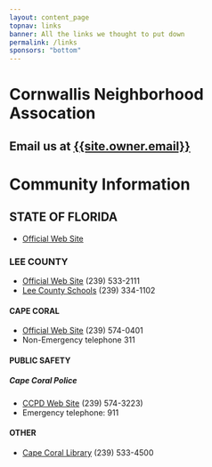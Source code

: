 ```yaml
---
layout: content_page
topnav: links
banner: All the links we thought to put down
permalink: /links
sponsors: "bottom"
---
```


# Cornwallis Neighborhood Assocation
## Email us at [{{site.owner.email}}](mailto:{{site.owner.email}})

# Community Information
## STATE OF FLORIDA
* [Official Web Site](https://www.myflorida.com)

### LEE COUNTY
* [Official Web Site](http://www.leegov.com) (239) 533-2111
* [Lee County Schools](https://www.leeschools.net/) (239) 334-1102

#### CAPE CORAL
* [Official Web Site](https://www.capecoral.net) (239) 574-0401
* Non-Emergency telephone 311

#### PUBLIC SAFETY
##### Cape Coral Police
* [CCPD Web Site](https://www.capecops.com/) (239) 574-3223)
* Emergency telephone: 911

#### OTHER
* [Cape Coral Library](https://www.leegov.com/library/branches/cc) (239) 533-4500
